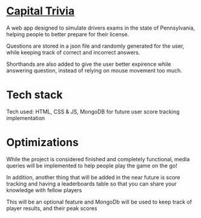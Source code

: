 # [Capital Trivia]([https://pdm-prep.netlify.app/](https://capital-trivia.netlify.app/))

A web app designed to simulate drivers exams in the state of Pennsylvania, helping people to better prepare for their license.

Questions are stored in a json file and randomly generated for the user, while keeping track of correct and incorrect answers.

Shorthands are also added to give the user better expirence while answering question, instead of relying on mouse movement too much.


# Tech stack

Tech used: HTML, CSS & JS, MongoDB for future user score tracking implementation

# Optimizations

While the project is considered finished and completely functional, media queries will be implemented to help people play the game on the go!

In addition, another thing that will be added in the near future is score tracking and having a leaderboards table so that you can share your knowledge with fellow players

This will be an optional feature and MongoDb will be used to keep track of player results, and their peak scores

